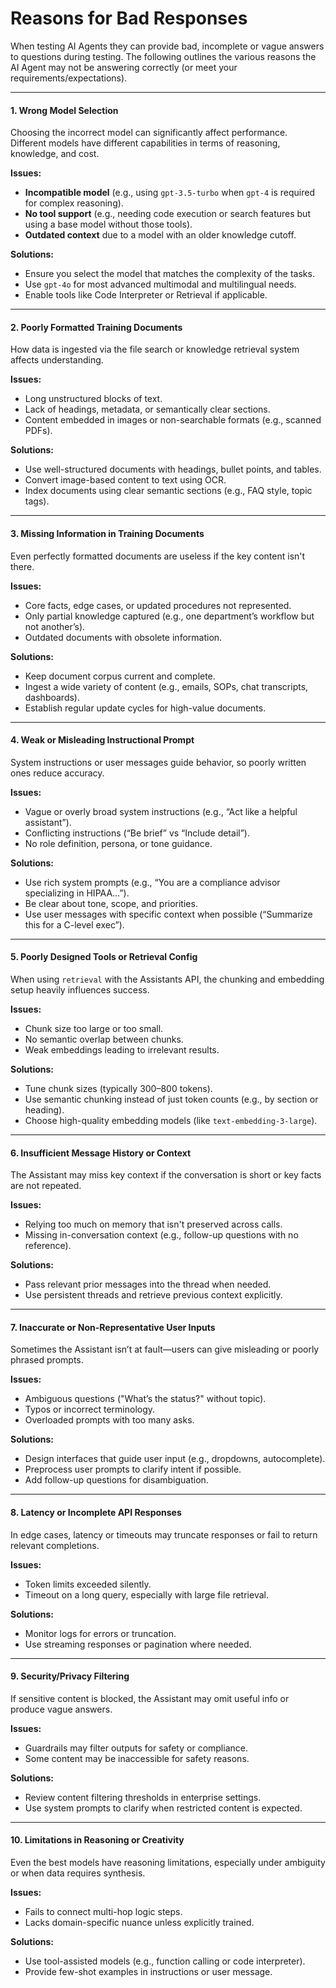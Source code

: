 # Reasons for Bad Responses

When testing AI Agents they can provide bad, incomplete or vague answers to questions during testing. The following outlines the various reasons the AI Agent may not be answering correctly (or meet your requirements/expectations).&#x20;

***

#### 1. **Wrong Model Selection**

Choosing the incorrect model can significantly affect performance. Different models have different capabilities in terms of reasoning, knowledge, and cost.

**Issues:**

* **Incompatible model** (e.g., using `gpt-3.5-turbo` when `gpt-4` is required for complex reasoning).
* **No tool support** (e.g., needing code execution or search features but using a base model without those tools).
* **Outdated context** due to a model with an older knowledge cutoff.

**Solutions:**

* Ensure you select the model that matches the complexity of the tasks.
* Use `gpt-4o` for most advanced multimodal and multilingual needs.
* Enable tools like Code Interpreter or Retrieval if applicable.

***

#### 2. **Poorly Formatted Training Documents**

How data is ingested via the file search or knowledge retrieval system affects understanding.

**Issues:**

* Long unstructured blocks of text.
* Lack of headings, metadata, or semantically clear sections.
* Content embedded in images or non-searchable formats (e.g., scanned PDFs).

**Solutions:**

* Use well-structured documents with headings, bullet points, and tables.
* Convert image-based content to text using OCR.
* Index documents using clear semantic sections (e.g., FAQ style, topic tags).

***

#### 3. **Missing Information in Training Documents**

Even perfectly formatted documents are useless if the key content isn't there.

**Issues:**

* Core facts, edge cases, or updated procedures not represented.
* Only partial knowledge captured (e.g., one department’s workflow but not another’s).
* Outdated documents with obsolete information.

**Solutions:**

* Keep document corpus current and complete.
* Ingest a wide variety of content (e.g., emails, SOPs, chat transcripts, dashboards).
* Establish regular update cycles for high-value documents.

***

#### 4. **Weak or Misleading Instructional Prompt**

System instructions or user messages guide behavior, so poorly written ones reduce accuracy.

**Issues:**

* Vague or overly broad system instructions (e.g., “Act like a helpful assistant”).
* Conflicting instructions (“Be brief” vs “Include detail”).
* No role definition, persona, or tone guidance.

**Solutions:**

* Use rich system prompts (e.g., “You are a compliance advisor specializing in HIPAA…”).
* Be clear about tone, scope, and priorities.
* Use user messages with specific context when possible (“Summarize this for a C-level exec”).

***

#### 5. **Poorly Designed Tools or Retrieval Config**

When using `retrieval` with the Assistants API, the chunking and embedding setup heavily influences success.

**Issues:**

* Chunk size too large or too small.
* No semantic overlap between chunks.
* Weak embeddings leading to irrelevant results.

**Solutions:**

* Tune chunk sizes (typically 300–800 tokens).
* Use semantic chunking instead of just token counts (e.g., by section or heading).
* Choose high-quality embedding models (like `text-embedding-3-large`).

***

#### 6. **Insufficient Message History or Context**

The Assistant may miss key context if the conversation is short or key facts are not repeated.

**Issues:**

* Relying too much on memory that isn't preserved across calls.
* Missing in-conversation context (e.g., follow-up questions with no reference).

**Solutions:**

* Pass relevant prior messages into the thread when needed.
* Use persistent threads and retrieve previous context explicitly.

***

#### 7. **Inaccurate or Non-Representative User Inputs**

Sometimes the Assistant isn’t at fault—users can give misleading or poorly phrased prompts.

**Issues:**

* Ambiguous questions ("What’s the status?" without topic).
* Typos or incorrect terminology.
* Overloaded prompts with too many asks.

**Solutions:**

* Design interfaces that guide user input (e.g., dropdowns, autocomplete).
* Preprocess user prompts to clarify intent if possible.
* Add follow-up questions for disambiguation.

***

#### 8. **Latency or Incomplete API Responses**

In edge cases, latency or timeouts may truncate responses or fail to return relevant completions.

**Issues:**

* Token limits exceeded silently.
* Timeout on a long query, especially with large file retrieval.

**Solutions:**

* Monitor logs for errors or truncation.
* Use streaming responses or pagination where needed.

***

#### 9. **Security/Privacy Filtering**

If sensitive content is blocked, the Assistant may omit useful info or produce vague answers.

**Issues:**

* Guardrails may filter outputs for safety or compliance.
* Some content may be inaccessible for safety reasons.

**Solutions:**

* Review content filtering thresholds in enterprise settings.
* Use system prompts to clarify when restricted content is expected.

***

#### 10. **Limitations in Reasoning or Creativity**

Even the best models have reasoning limitations, especially under ambiguity or when data requires synthesis.

**Issues:**

* Fails to connect multi-hop logic steps.
* Lacks domain-specific nuance unless explicitly trained.

**Solutions:**

* Use tool-assisted models (e.g., function calling or code interpreter).
* Provide few-shot examples in instructions or user message.&#x20;
